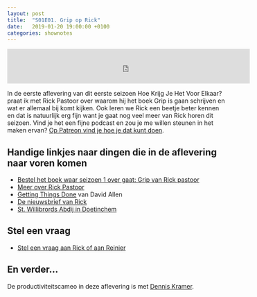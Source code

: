 ```yaml
---
layout: post
title:  "S01E01. Grip op Rick"
date:   2019-01-20 19:00:00 +0100
categories: shownotes
---
```


<iframe width="560" height="80" scrolling="no" frameborder="no" src="https://fireside.fm/s/R68v5wVn+UlF7WlfI/iframe"></iframe>

In de eerste aflevering van dit eerste seizoen Hoe Krijg Je Het Voor Elkaar? praat ik met Rick Pastoor over waarom hij het boek Grip is gaan schrijven en wat er allemaal bij komt kijken. Ook leren we Rick een beetje beter kennen en dat is natuurlijk erg fijn want je gaat nog veel meer van Rick horen dit seizoen. Vind je het een fijne podcast en zou je me willen steunen in het maken ervan? [Op Patreon vind je hoe je dat kunt doen](https://patreon.com/reinier).

## Handige linkjes naar dingen die in de aflevering naar voren komen

- [Bestel het boek waar seizoen 1 over gaat: Grip van Rick pastoor](https://gripboek.nl)
- [Meer over Rick Pastoor](https://rickpastoor.com)
- [Getting Things Done](https://en.wikipedia.org/wiki/Getting_Things_Done) van David Allen
- [De nieuwsbrief van Rick](https://www.getrevue.co/profile/werkslim)
- [St. Willibrords Abdij in Doetinchem](https://willibrordsabdij.nl)

## Stel een vraag

- [Stel een vraag aan Rick of aan Reinier](https://hoekrijgjehetvoorelkaar.nl/stel-een-vraag/)

## En verder…

De productiviteitscameo in deze aflevering is met [Dennis Kramer](https://twitter.com/dennis_kramer).